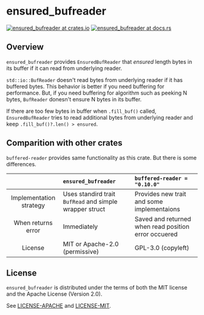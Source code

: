 ensured_bufreader
=======

[![ensured_bufreader at crates.io](https://img.shields.io/crates/v/ensured_bufreader.svg)](https://crates.io/crates/ensured_bufreader)
[![ensured_bufreader at docs.rs](https://docs.rs/ensured_bufreader/badge.svg)](https://docs.rs/ensured_bufreader)

## Overview

`ensured_bufreader` provides `EnsuredBufReader` that _ensured_ length bytes in its buffer if it can read from underlying reader.

`std::io::BufReader` doesn't read bytes from underlying reader if it has buffered bytes.
This behavior is better if you need buffering for performance.
But, if you need buffering for algorithm such as peeking N bytes, `BufReader` donesn't ensure N bytes in its buffer.

If there are too few bytes in buffer when `.fill_buf()` called, `EnsuredBufReader` tries to read additional bytes from underlying reader and keep `.fill_buf()?.len() > ensured`.

## Comparition with other crates

`buffered-reader` provides same functionality as this crate.
But there is some differences.

|   | `ensured_bufreader` | `buffered-reader = "0.10.0"` |
|:-:|:--|:--|
| Implementation strategy | Uses standird trait `BufRead` and simple wrapper struct | Provides new trait and some implementaions |
| When returns error | Immediately | Saved and returned when read position error occuered |
| License | MIT or Apache-2.0 (permissive) | GPL-3.0 (copyleft) |

## License

`ensured_bufreader` is distributed under the terms of both the MIT license and the Apache License (Version 2.0).

See [LICENSE-APACHE](LICENSE-APACHE) and [LICENSE-MIT](LICENSE-MIT).